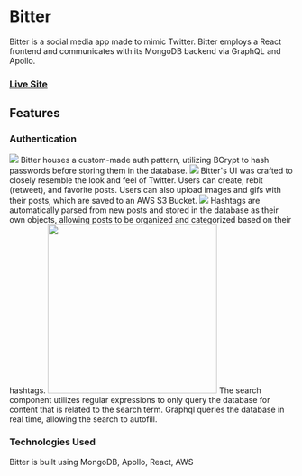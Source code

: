 # Bitter

Bitter is a social media app made to mimic Twitter. Bitter employs a React frontend and communicates with its MongoDB backend via GraphQL and Apollo.

### [Live Site](https://meetin-mern.herokuapp.com/)

## Features

### Authentication

<img src="https://user-images.githubusercontent.com/55020778/77697420-10f71200-6f6c-11ea-9486-c53b1285fe82.png">
Bitter houses a custom-made auth pattern, utilizing BCrypt to hash passwords before storing them in the database. 

<img src="https://user-images.githubusercontent.com/55020778/77697561-4e5b9f80-6f6c-11ea-94a1-3fc73e70439b.png">
Bitter's UI was crafted to closely resemble the look and feel of Twitter. Users can create, rebit (retweet), and favorite posts. Users can also upload images and gifs with their posts, which are saved to an AWS S3 Bucket.

<img src="https://user-images.githubusercontent.com/55020778/77697578-587d9e00-6f6c-11ea-8b67-fdbb2e88f635.png">
Hashtags are automatically parsed from new posts and stored in the database as their own objects, allowing posts to be organized and categorized based on their hashtags.

<img width="300px" src="https://user-images.githubusercontent.com/55020778/77697539-43087400-6f6c-11ea-890d-350f100c68ac.png">
The search component utilizes regular expressions to only query the database for content that is related to the search term. Graphql queries the database in real time, allowing the search to autofill.

### Technologies Used
Bitter is built using MongoDB, Apollo, React, AWS
